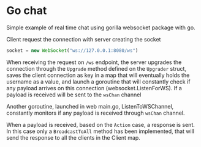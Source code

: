 # Go chat

Simple example of real time chat using gorilla websocket package with go.

Client request the connection with server creating the socket 

```javascript
socket = new WebSocket("ws://127.0.0.1:8080/ws")
```

When receiving the request on `/ws` endpoint, the server upgrades the connection through the `Upgrade` method defined on the `Upgrader` struct,
saves the client connection as key in a map that will eventually holds the username as a value, and launch a goroutine that will constantly check if any payload arrives on this connection (websocket.ListenForWS). If a payload is received will be sent to the `wsChan` channel

Another goroutine, launched in web main.go, ListenToWSChannel, constantly monitors if any payload is received through `wsChan` channel. 

When a payload is received, based on the `Action` case, a response is sent. In this case only a `BroadcastToAll` method has been implemented, that will send the response to all the clients in the Client map.